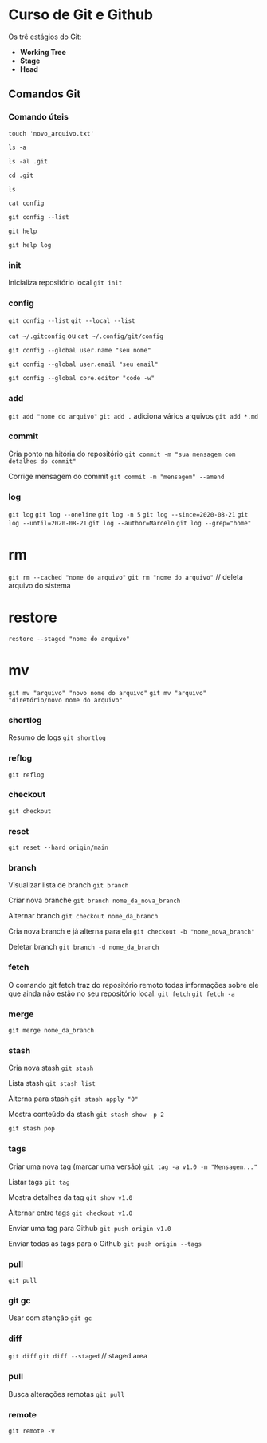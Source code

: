 # Curso de Git e Github

Os trê estágios do Git:
- **Working Tree**
- **Stage**
- **Head**


## Comandos Git


### Comando úteis
`touch 'novo_arquivo.txt'`

`ls -a`

`ls -al .git`

`cd .git`

`ls`

`cat config`

`git config --list`

`git help`

`git help log`


### init
Inicializa repositório local
`git init`


### config
`git config --list`
`git --local --list`

`cat ~/.gitconfig` ou `cat ~/.config/git/config`

`git config --global user.name "seu nome"`

`git config --global user.email "seu email"`

`git config --global core.editor "code -w"`


### add
`git add "nome do arquivo"`
`git add .`  adiciona vários arquivos
`git add *.md`

### commit
Cria ponto na hitória do repositório
`git commit -m "sua mensagem com detalhes do commit"`

Corrige mensagem do commit
`git commit -m "mensagem" --amend`


### log
`git log`
`git log --oneline`
`git log -n 5`
`git log --since=2020-08-21`
`git log --until=2020-08-21`
`git log --author=Marcelo`
`git log --grep="home"`


# rm 
`git rm --cached "nome do arquivo"`
`git rm "nome do arquivo"` // deleta arquivo do sistema


# restore
`restore --staged "nome do arquivo"`

# mv
`git mv "arquivo" "novo nome do arquivo"`
`git mv "arquivo" "diretório/novo nome do arquivo"`




### shortlog

Resumo de logs
`git shortlog`

### reflog
`git reflog`

### checkout
`git checkout`

### reset
`git reset --hard origin/main`

### branch
Visualizar lista de branch
`git branch`

Criar nova branche
`git branch nome_da_nova_branch`

Alternar branch
`git checkout nome_da_branch`

Cria nova branch e já alterna para ela
`git checkout -b "nome_nova_branch"`

Deletar branch
`git branch -d nome_da_branch `


### fetch
O comando git fetch traz do repositório remoto todas informações sobre ele que ainda não estão no seu repositório local.
`git fetch`
`git fetch -a`


### merge
`git merge nome_da_branch`


### stash
Cria nova stash
`git stash`

Lista stash
`git stash list`

Alterna para stash
`git stash apply "0"`

Mostra conteúdo da stash
`git stash show -p 2`

`git stash pop`


### tags
Criar uma nova tag (marcar uma versão)
`git tag -a v1.0 -m "Mensagem..."`

Listar tags
`git tag`

Mostra detalhes da tag
`git show v1.0`

Alternar entre tags
`git checkout v1.0`

Enviar uma tag para Github
`git push origin v1.0`

Enviar todas as tags para o Github
`git push origin --tags`


### pull
`git pull`

### git gc
Usar com atenção
`git gc`


### diff
`git diff`
`git diff --staged` // staged area

### pull
Busca alterações remotas
``git pull``


### remote
`git remote -v`